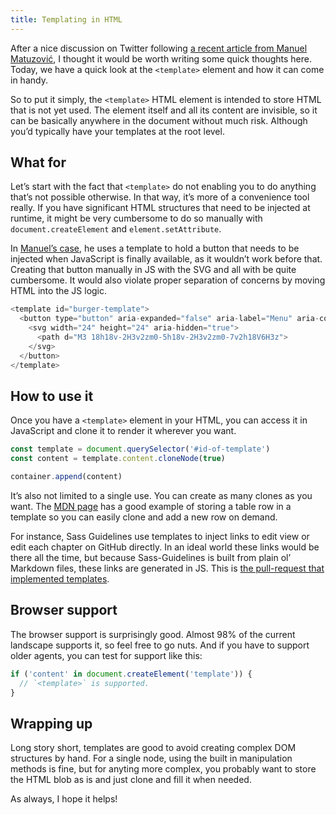 ```yaml
---
title: Templating in HTML
---
```


After a nice discussion on Twitter following [a recent article from Manuel Matuzović](https://web.dev/website-navigation/), I thought it would be worth writing some quick thoughts here. Today, we have a quick look at the `<template>` element and how it can come in handy.

So to put it simply, the `<template>` HTML element is intended to store HTML that is not yet used. The element itself and all its content are invisible, so it can be basically anywhere in the document without much risk. Although you’d typically have your templates at the root level.

## What for

Let’s start with the fact that `<template>` do not enabling you to do anything that’s not possible otherwise. In that way, it’s more of a convenience tool really. If you have significant HTML structures that need to be injected at runtime, it might be very cumbersome to do so manually with `document.createElement` and `element.setAttribute`.

In [Manuel’s case](https://web.dev/website-navigation/#adding-a-burger-button), he uses a template to hold a button that needs to be injected when JavaScript is finally available, as it wouldn’t work before that. Creating that button manually in JS with the SVG and all with be quite cumbersome. It would also violate proper separation of concerns by moving HTML into the JS logic.

```js
<template id="burger-template">
  <button type="button" aria-expanded="false" aria-label="Menu" aria-controls="mainnav">
    <svg width="24" height="24" aria-hidden="true">
      <path d="M3 18h18v-2H3v2zm0-5h18v-2H3v2zm0-7v2h18V6H3z">
    </svg>
  </button>
</template>
```

## How to use it

Once you have a `<template>` element in your HTML, you can access it in JavaScript and clone it to render it wherever you want.

```js
const template = document.querySelector('#id-of-template')
const content = template.content.cloneNode(true)

container.append(content)
```

It’s also not limited to a single use. You can create as many clones as you want. The [MDN page](https://developer.mozilla.org/en-US/docs/Web/HTML/Element/template) has a good example of storing a table row in a template so you can easily clone and add a new row on demand.

For instance, Sass Guidelines use templates to inject links to edit view or edit each chapter on GitHub directly. In an ideal world these links would be there all the time, but because Sass-Guidelines is built from plain ol’ Markdown files, these links are generated in JS. This is [the pull-request that implemented templates](https://github.com/KittyGiraudel/sass-guidelines/commit/03a5abb931026b5a4997fdf5ef43ba029e612d89).

## Browser support

The browser support is surprisingly good. Almost 98% of the current landscape supports it, so feel free to go nuts. And if you have to support older agents, you can test for support like this:

```js
if ('content' in document.createElement('template')) {
  // `<template>` is supported.
}
```

## Wrapping up

Long story short, templates are good to avoid creating complex DOM structures by hand. For a single node, using the built in manipulation methods is fine, but for anyting more complex, you probably want to store the HTML blob as is and just clone and fill it when needed.

As always, I hope it helps!
